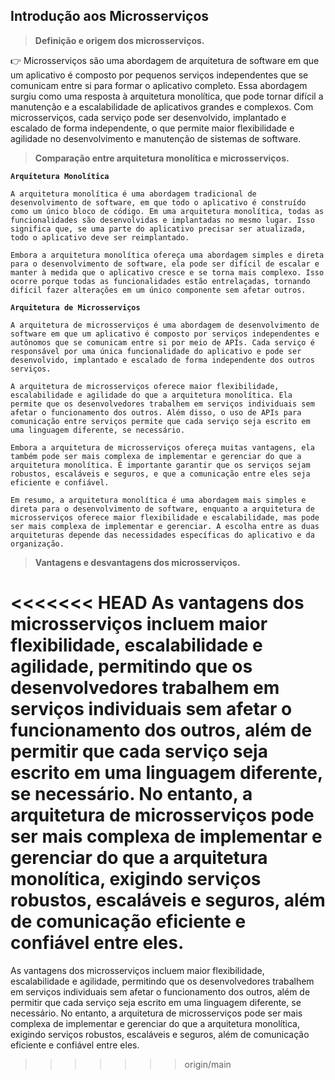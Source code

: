 ## **Introdução aos Microsserviços**

> **Definição e origem dos microsserviços.**
> 

👉 Microsserviços são uma abordagem de arquitetura de software em que um aplicativo é composto por pequenos serviços independentes que se comunicam entre si para formar o aplicativo completo. Essa abordagem surgiu como uma resposta à arquitetura monolítica, que pode tornar difícil a manutenção e a escalabilidade de aplicativos grandes e complexos. Com microsserviços, cada serviço pode ser desenvolvido, implantado e escalado de forma independente, o que permite maior flexibilidade e agilidade no desenvolvimento e manutenção de sistemas de software.

> **Comparação entre arquitetura monolítica e microsserviços.**
> 

**`Arquitetura Monolítica`**

`A arquitetura monolítica é uma abordagem tradicional de desenvolvimento de software, em que todo o aplicativo é construído como um único bloco de código. Em uma arquitetura monolítica, todas as funcionalidades são desenvolvidas e implantadas no mesmo lugar. Isso significa que, se uma parte do aplicativo precisar ser atualizada, todo o aplicativo deve ser reimplantado.`

`Embora a arquitetura monolítica ofereça uma abordagem simples e direta para o desenvolvimento de software, ela pode ser difícil de escalar e manter à medida que o aplicativo cresce e se torna mais complexo. Isso ocorre porque todas as funcionalidades estão entrelaçadas, tornando difícil fazer alterações em um único componente sem afetar outros.`

**`Arquitetura de Microsserviços`**

`A arquitetura de microsserviços é uma abordagem de desenvolvimento de software em que um aplicativo é composto por serviços independentes e autônomos que se comunicam entre si por meio de APIs. Cada serviço é responsável por uma única funcionalidade do aplicativo e pode ser desenvolvido, implantado e escalado de forma independente dos outros serviços.`

`A arquitetura de microsserviços oferece maior flexibilidade, escalabilidade e agilidade do que a arquitetura monolítica. Ela permite que os desenvolvedores trabalhem em serviços individuais sem afetar o funcionamento dos outros. Além disso, o uso de APIs para comunicação entre serviços permite que cada serviço seja escrito em uma linguagem diferente, se necessário.` 

`Embora a arquitetura de microsserviços ofereça muitas vantagens, ela também pode ser mais complexa de implementar e gerenciar do que a arquitetura monolítica. É importante garantir que os serviços sejam robustos, escaláveis e seguros, e que a comunicação entre eles seja eficiente e confiável.`

`Em resumo, a arquitetura monolítica é uma abordagem mais simples e direta para o desenvolvimento de software, enquanto a arquitetura de microsserviços oferece maior flexibilidade e escalabilidade, mas pode ser mais complexa de implementar e gerenciar. A escolha entre as duas arquiteturas depende das necessidades específicas do aplicativo e da organização.`

> **Vantagens e desvantagens dos microsserviços.**
> 

<<<<<<< HEAD
As vantagens dos microsserviços incluem maior flexibilidade, escalabilidade e agilidade, permitindo que os desenvolvedores trabalhem em serviços individuais sem afetar o funcionamento dos outros, além de permitir que cada serviço seja escrito em uma linguagem diferente, se necessário. No entanto, a arquitetura de microsserviços pode ser mais complexa de implementar e gerenciar do que a arquitetura monolítica, exigindo serviços robustos, escaláveis e seguros, além de comunicação eficiente e confiável entre eles.
=======
As vantagens dos microsserviços incluem maior flexibilidade, escalabilidade e agilidade, permitindo que os desenvolvedores trabalhem em serviços individuais sem afetar o funcionamento dos outros, além de permitir que cada serviço seja escrito em uma linguagem diferente, se necessário. No entanto, a arquitetura de microsserviços pode ser mais complexa de implementar e gerenciar do que a arquitetura monolítica, exigindo serviços robustos, escaláveis e seguros, além de comunicação eficiente e confiável entre eles.
>>>>>>> origin/main
